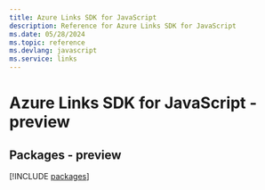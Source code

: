 ```yaml
---
title: Azure Links SDK for JavaScript
description: Reference for Azure Links SDK for JavaScript
ms.date: 05/28/2024
ms.topic: reference
ms.devlang: javascript
ms.service: links
---
```

# Azure Links SDK for JavaScript - preview
## Packages - preview
[!INCLUDE [packages](links-index.md)]